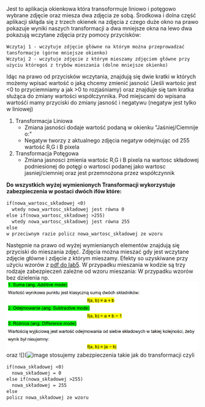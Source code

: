 Jest to aplikacja okienkowa która transoformuje liniowo i potęgowo wybrane zdjęcie oraz miesza dwa zdjęcia ze sobą. Środkowa i dolna część aplikacji skłąda się z trzech okienek na zdjęcia z czego duże okno na prawo pokazuje wyniki naszych transformacji a dwa mniejsze okna na lewo dwa pokazują wczytane zdjęcia przy pomocy przycisków:
```
Wczytaj 1 - wczytuje zdjęcie główne na którym można przeprowadzać tansformacje (górne mniejsze okienko)
Wczytaj 2 - wczytuje zdjęcie z którym mieszamy zdjęciem główne przy użyciu któregoś z trybów mieszania (dolne mniejsze okienko)
```
Idąc na prawo od przycisków wczytania, znajdują się dwie kratki w których możemy wpisać wartość o jaką chcemy zmienić jasność (Jeśli wartośc jest <0 to przyciemniamy a jak >0 to rozjaśniamy) oraz znajduje się tam kratka służąca do zmiany wartości współczynnika. Pod miejscami do wpisana wartośći mamy przyciski do zmiany jasność i negatywu (negatyw jest tylko w liniowej)
1. Transformacja Liniowa
   - Zmiana jasności dodaje wartość podaną w okienku "Jaśniej/Ciemnije o:"
   - Negatyw tworzy z aktualnego zdjęcia negatyw odejmując od 255 wartość R,G i B pixela 
2. Transformacja Potęgowa
   - Zmiana jasnosci zmienia wartośc R,G i B pixela na wartosc składowej podniesionej do potęgi o wartosci podanej jako wartosc jasniej/ciemniej oraz jest przemnożona przez współczynnik

**Do wszystkich wyżej wymienionych Transformacji wykorzystuje zabezpieczenia w postaci dwóch ifów które:**
 ```
 if(nowa_wartosc_składowej <0) 
   wtedy nowa_wartosc_składowej jest równa 0
 else if(nowa_wartosc_składowej >255)
   wtedy nowa_wartosc_składowej jest równa 255
 else
 w przeciwnym razie policz nowa_wartosc_składowej ze wzoru
 ```
Następnie na prawo od wyżej wymienianych elementów znajdują się przyciski do mieszania zdjęć. Zdjęcia można mieszać gdy jest wczytane zdjęcie główne i zdjęcie z którym mieszamy.
Efekty so uzyskiwane przy użyciu wzorów z [pdf do lab5](https://blackboard.uwb.edu.pl/bbcswebdav/pid-89131-dt-content-rid-562341_1/courses/A2020-420-IS1-2GRA-LAB3/lab_5.pdf). W przypadku mieszania w kodzie są trzy rodzaje zabezpieczeń zależne od wzoru mieszania:
W przypadku wzorów bez dzielenia np.
![](https://github.com/Pietro55555/Grafika_i_komunikacja_SP/blob/main/transformacje/README_ss/mieszanie1.PNG)
oraz
![](![image](https://user-images.githubusercontent.com/80325475/116687930-3c8dcc80-a9b6-11eb-9915-336f0b073c20.png)
stosujemy zabezpieczenia takie jak do transformacji czyli
 ```
 if(nowa_składowej <0) 
   nowa_składowej = 0
 else if(nowa_składowej >255)
   nowa_składowej = 255
 else
 policz nowa_składowej ze wzoru
 ```

